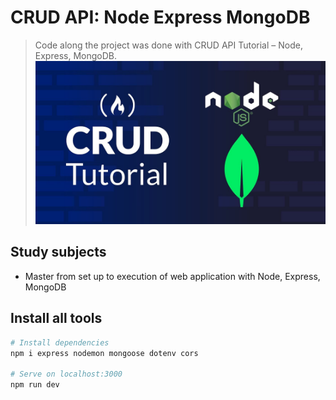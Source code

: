 # CRUD API: Node Express MongoDB 

> Code along the project was done with CRUD API Tutorial – Node, Express, MongoDB.
> [![Watch the video](/assets/CURD.jpeg)](https://www.youtube.com/watch?v=_7UQPve99r4&t=5s)


## Study subjects

- Master from set up to execution of web application with Node, Express, MongoDB


## Install all tools 

```bash
# Install dependencies
npm i express nodemon mongoose dotenv cors

# Serve on localhost:3000
npm run dev
```
